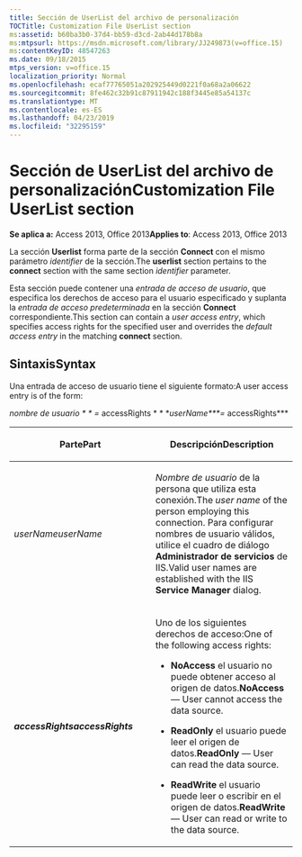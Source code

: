 ```yaml
---
title: Sección de UserList del archivo de personalización
TOCTitle: Customization File UserList section
ms:assetid: b60ba3b0-37d4-bb59-d3cd-2ab44d178b8a
ms:mtpsurl: https://msdn.microsoft.com/library/JJ249873(v=office.15)
ms:contentKeyID: 48547263
ms.date: 09/18/2015
mtps_version: v=office.15
localization_priority: Normal
ms.openlocfilehash: ecaf77765051a202925449d0221f0a68a2a06622
ms.sourcegitcommit: 8fe462c32b91c87911942c188f3445e85a54137c
ms.translationtype: MT
ms.contentlocale: es-ES
ms.lasthandoff: 04/23/2019
ms.locfileid: "32295159"
---
```

# <a name="customization-file-userlist-section"></a><span data-ttu-id="5115b-102">Sección de UserList del archivo de personalización</span><span class="sxs-lookup"><span data-stu-id="5115b-102">Customization File UserList section</span></span>


<span data-ttu-id="5115b-103">**Se aplica a:** Access 2013, Office 2013</span><span class="sxs-lookup"><span data-stu-id="5115b-103">**Applies to**: Access 2013, Office 2013</span></span>

<span data-ttu-id="5115b-104">La sección **Userlist** forma parte de la sección **Connect** con el mismo parámetro *identifier* de la sección.</span><span class="sxs-lookup"><span data-stu-id="5115b-104">The **userlist** section pertains to the **connect** section with the same section *identifier* parameter.</span></span>

<span data-ttu-id="5115b-105">Esta sección puede contener una *entrada de acceso de usuario*, que especifica los derechos de acceso para el usuario especificado y suplanta la *entrada de acceso* *predeterminada* en la sección **Connect** correspondiente.</span><span class="sxs-lookup"><span data-stu-id="5115b-105">This section can contain a *user access entry*, which specifies access rights for the specified user and overrides the *default* *access entry* in the matching **connect** section.</span></span>

## <a name="syntax"></a><span data-ttu-id="5115b-106">Sintaxis</span><span class="sxs-lookup"><span data-stu-id="5115b-106">Syntax</span></span>

<span data-ttu-id="5115b-107">Una entrada de acceso de usuario tiene el siguiente formato:</span><span class="sxs-lookup"><span data-stu-id="5115b-107">A user access entry is of the form:</span></span>

<span data-ttu-id="5115b-108">*nombre de usuario \* \* =* accessRights \* \* \*</span><span class="sxs-lookup"><span data-stu-id="5115b-108">*userName\*\*\*=* accessRights\*\*\*</span></span>

<table>
<colgroup>
<col style="width: 50%" />
<col style="width: 50%" />
</colgroup>
<thead>
<tr class="header">
<th><p><span data-ttu-id="5115b-109">Parte</span><span class="sxs-lookup"><span data-stu-id="5115b-109">Part</span></span></p></th>
<th><p><span data-ttu-id="5115b-110">Descripción</span><span class="sxs-lookup"><span data-stu-id="5115b-110">Description</span></span></p></th>
</tr>
</thead>
<tbody>
<tr class="odd">
<td><p><span data-ttu-id="5115b-111"><em>userName</em></span><span class="sxs-lookup"><span data-stu-id="5115b-111"><em>userName</em></span></span></p></td>
<td><p><span data-ttu-id="5115b-112"><em>Nombre de usuario</em> de la persona que utiliza esta conexión.</span><span class="sxs-lookup"><span data-stu-id="5115b-112">The <em>user name</em> of the person employing this connection.</span></span> <span data-ttu-id="5115b-113">Para configurar nombres de usuario válidos, utilice el cuadro de diálogo <strong>Administrador de servicios</strong> de IIS.</span><span class="sxs-lookup"><span data-stu-id="5115b-113">Valid user names are established with the IIS <strong>Service Manager</strong> dialog.</span></span></p></td>
</tr>
<tr class="even">
<td><p><span data-ttu-id="5115b-114"><strong><em>accessRights</em></strong></span><span class="sxs-lookup"><span data-stu-id="5115b-114"><strong><em>accessRights</em></strong></span></span></p></td>
<td><p><span data-ttu-id="5115b-115">Uno de los siguientes derechos de acceso:</span><span class="sxs-lookup"><span data-stu-id="5115b-115">One of the following access rights:</span></span><br />
</p>
<ul>
<li><p><span data-ttu-id="5115b-116"><strong>NoAccess</strong> el usuario no puede obtener acceso al origen de datos.</span><span class="sxs-lookup"><span data-stu-id="5115b-116"><strong>NoAccess</strong> — User cannot access the data source.</span></span></p></li>
<li><p><span data-ttu-id="5115b-117"><strong>ReadOnly</strong> el usuario puede leer el origen de datos.</span><span class="sxs-lookup"><span data-stu-id="5115b-117"><strong>ReadOnly</strong> — User can read the data source.</span></span></p></li>
<li><p><span data-ttu-id="5115b-118"><strong>ReadWrite</strong> el usuario puede leer o escribir en el origen de datos.</span><span class="sxs-lookup"><span data-stu-id="5115b-118"><strong>ReadWrite</strong> — User can read or write to the data source.</span></span></p></li>
</ul>
<p></p></td>
</tr>
</tbody>
</table>

